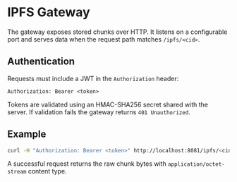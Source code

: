 # IPFS Gateway

The gateway exposes stored chunks over HTTP. It listens on a configurable port and serves data when the request path matches `/ipfs/<cid>`.

## Authentication

Requests must include a JWT in the `Authorization` header:

```
Authorization: Bearer <token>
```

Tokens are validated using an HMAC-SHA256 secret shared with the server. If validation fails the gateway returns `401 Unauthorized`.

## Example

```bash
curl -H "Authorization: Bearer <token>" http://localhost:8081/ipfs/<cid>
```

A successful request returns the raw chunk bytes with `application/octet-stream` content type.
